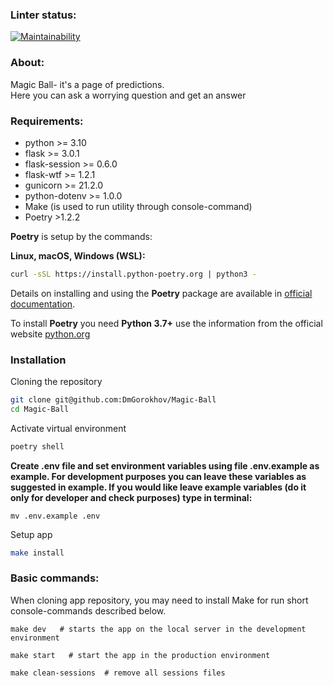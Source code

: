 ### Linter status:
[![Maintainability](https://api.codeclimate.com/v1/badges/79cd5baa75e2d3433ee5/maintainability)](https://codeclimate.com/github/DmGorokhov/Magic-Ball/maintainability)

### About:
Magic Ball- it's a page of predictions.  
Here you can ask a worrying question and get an answer


### Requirements:

* python >= 3.10
* flask >= 3.0.1
* flask-session >= 0.6.0
* flask-wtf >= 1.2.1
* gunicorn >= 21.2.0
* python-dotenv >= 1.0.0
* Make (is used to run utility through console-command)
* Poetry >1.2.2

**Poetry** is setup by the commands:

**Linux, macOS, Windows (WSL):**

```bash
curl -sSL https://install.python-poetry.org | python3 -
```

Details on installing and using the **Poetry** package are available in [official documentation](https://python-poetry.org/docs/).

To install **Poetry** you need **Python 3.7+** use the information from the official website [python.org](https://www.python.org/downloads/)

### Installation

Cloning the repository

```bash
git clone git@github.com:DmGorokhov/Magic-Ball
cd Magic-Ball
```

Activate virtual environment

```bash
poetry shell
```
**Create .env file and set environment variables using file .env.example as example.
For development purposes you can leave these variables as suggested in example.
If you would like leave example variables (do it only for developer and check purposes) type in terminal:**
```commandline
mv .env.example .env
```

Setup app
```bash
make install
```

### Basic commands:
When cloning app repository, you may need to install Make for run short console-commands described below.
```
make dev   # starts the app on the local server in the development environment
```
```
make start   # start the app in the production environment
```
```
make clean-sessions  # remove all sessions files
```